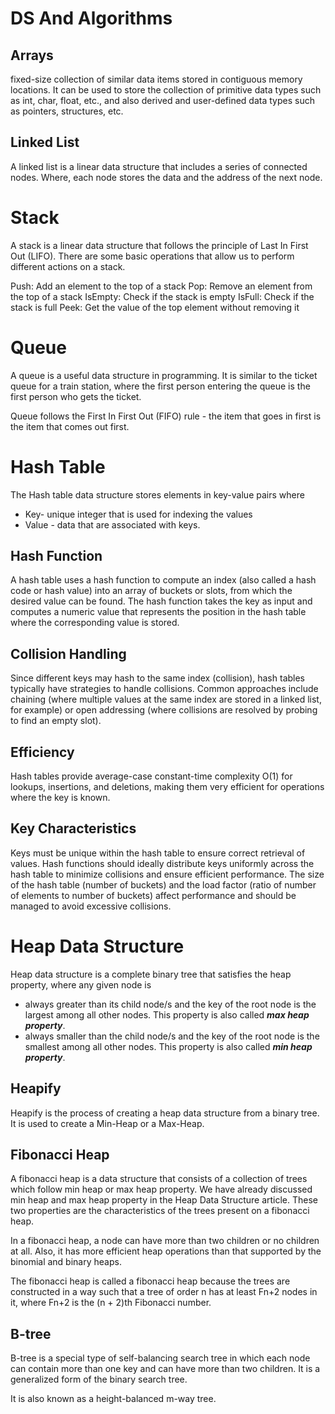 # DS And Algorithms

## Arrays

fixed-size collection of similar data items stored in contiguous memory locations. It can be used to store the collection of primitive data types such as int, char, float, etc., and also derived and user-defined data types such as pointers, structures, etc.

## Linked List

A linked list is a linear data structure that includes a series of connected nodes. Where, each node stores the data and the address of the next node.

# Stack

A stack is a linear data structure that follows the principle of Last In First Out (LIFO). There are some basic operations that allow us to perform different actions on a stack.

Push: Add an element to the top of a stack
Pop: Remove an element from the top of a stack
IsEmpty: Check if the stack is empty
IsFull: Check if the stack is full
Peek: Get the value of the top element without removing it

# Queue

A queue is a useful data structure in programming. It is similar to the ticket queue for a train station, where the first person entering the queue is the first person who gets the ticket.

Queue follows the First In First Out (FIFO) rule - the item that goes in first is the item that comes out first.

# Hash Table

The Hash table data structure stores elements in key-value pairs where

- Key- unique integer that is used for indexing the values
- Value - data that are associated with keys.

## Hash Function

A hash table uses a hash function to compute an index (also called a hash code or hash value) into an array of buckets or slots, from which the desired value can be found. The hash function takes the key as input and computes a numeric value that represents the position in the hash table where the corresponding value is stored.

## Collision Handling

 Since different keys may hash to the same index (collision), hash tables typically have strategies to handle collisions. Common approaches include chaining (where multiple values at the same index are stored in a linked list, for example) or open addressing (where collisions are resolved by probing to find an empty slot).

## Efficiency

Hash tables provide average-case constant-time complexity O(1) for lookups, insertions, and deletions, making them very efficient for operations where the key is known.

## Key Characteristics

Keys must be unique within the hash table to ensure correct retrieval of values.
Hash functions should ideally distribute keys uniformly across the hash table to minimize collisions and ensure efficient performance.
The size of the hash table (number of buckets) and the load factor (ratio of number of elements to number of buckets) affect performance and should be managed to avoid excessive collisions.

# Heap Data Structure

Heap data structure is a complete binary tree that satisfies the heap property, where any given node is

- always greater than its child node/s and the key of the root node is the largest among all other nodes. This property is also called ***max heap property***.
- always smaller than the child node/s and the key of the root node is the smallest among all other nodes. This property is also called ***min heap property***.

## Heapify

Heapify is the process of creating a heap data structure from a binary tree. It is used to create a Min-Heap or a Max-Heap.

## Fibonacci Heap

A fibonacci heap is a data structure that consists of a collection of trees which follow min heap or max heap property. We have already discussed min heap and max heap property in the Heap Data Structure article. These two properties are the characteristics of the trees present on a fibonacci heap.

In a fibonacci heap, a node can have more than two children or no children at all. Also, it has more efficient heap operations than that supported by the binomial and binary heaps.

The fibonacci heap is called a fibonacci heap because the trees are constructed in a way such that a tree of order n has at least Fn+2 nodes in it, where Fn+2 is the (n + 2)th Fibonacci number.

## B-tree

B-tree is a special type of self-balancing search tree in which each node can contain more than one key and can have more than two children. It is a generalized form of the binary search tree.

It is also known as a height-balanced m-way tree.